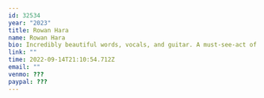 ```yaml
---
id: 32534
year: "2023"
title: Rowan Hara
name: Rowan Hara
bio: Incredibly beautiful words, vocals, and guitar. A must-see-act of Porchfest.
link: ""
time: 2022-09-14T21:10:54.712Z
email: ""
venmo: ???
paypal: ???
---
```


